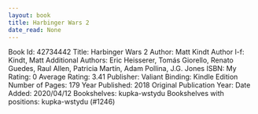 ```yaml
---
layout: book
title: Harbinger Wars 2
date_read: None
---
```


Book Id: 42734442
Title: Harbinger Wars 2
Author: Matt Kindt
Author l-f: Kindt, Matt
Additional Authors: Eric Heisserer, Tomás Giorello, Renato Guedes, Raul Allen, Patricia Martín, Adam Pollina, J.G. Jones
ISBN: 
My Rating: 0
Average Rating: 3.41
Publisher: Valiant
Binding: Kindle Edition
Number of Pages: 179
Year Published: 2018
Original Publication Year: 
Date Added: 2020/04/12
Bookshelves: kupka-wstydu
Bookshelves with positions: kupka-wstydu (#1246)

